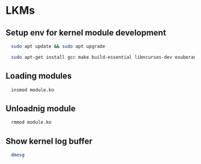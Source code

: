 # LKMs

## Setup env for kernel module development
```bash
  sudo apt update && sudo apt upgrade
```
```bash
  sudo apt-get install gcc make build-essential libncurses-dev exuberant-ctags build-essential linux-headers-`uname -r`
```

## Loading modules  
```bash
  insmod module.ko
```

## Unloadnig module
```bash
  rmmod module.ko
```

## Show kernel log buffer  
```bash
  dmesg
```
